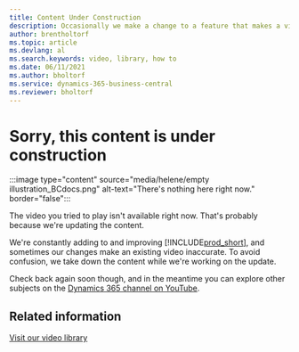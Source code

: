 ```yaml
---
title: Content Under Construction
description: Occasionally we make a change to a feature that makes a video misleading, so we take the video down while we're updating the content. 
author: brentholtorf
ms.topic: article
ms.devlang: al
ms.search.keywords: video, library, how to
ms.date: 06/11/2021
ms.author: bholtorf
ms.service: dynamics-365-business-central
ms.reviewer: bholtorf
---
```


# Sorry, this content is under construction

:::image type="content" source="media/helene/empty illustration_BCdocs.png" alt-text="There's nothing here right now." border="false":::

The video you tried to play isn't available right now. That's probably because we're updating the content.

We're constantly adding to and improving [!INCLUDE[prod_short](includes/prod_short.md)], and sometimes our changes make an existing video inaccurate. To avoid confusion, we take down the content while we're working on the update.

Check back again soon though, and in the meantime you can explore other subjects on the [Dynamics 365 channel on YouTube](https://www.youtube.com/playlist?list=PLcakwueIHoT-wVFPKUtmxlqcG1kJ0oqq4).

## Related information
[Visit our video library](across-videos.md)

 
